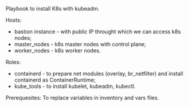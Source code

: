 Playbook to install K8s with kubeadm.

Hosts:
- bastion instance - with public IP throught which we can access k8s nodes;
- master_nodes - k8s master nodes with control plane;
- worker_nodes - k8s worker nodes.
 
Roles:
- containerd - to prepare net modules (overlay, br_netfilter) and install containerd as ContainerRuntime;
- kube_tools - to install kubelet, kubeadm, kubectl.

Prerequesites:
To replace variables in inventory and vars files.
